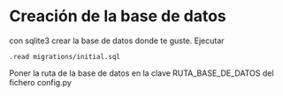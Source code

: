 # Creación de la base de datos
con sqlite3 crear la base de datos donde te guste.
Ejecutar
```
.read migrations/initial.sql
```

Poner la ruta de la base de datos en la clave RUTA_BASE_DE_DATOS del fichero config.py